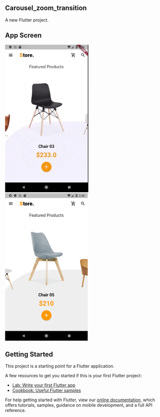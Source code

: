 ## Carousel_zoom_transition

A new Flutter project.

## App Screen

<img src="assets/screen_flutter_opt.gif" height="480px" > 	 <img height="480px" src="assets/screen_flutter.png">

## Getting Started

This project is a starting point for a Flutter application.

A few resources to get you started if this is your first Flutter project:

- [Lab: Write your first Flutter app](https://flutter.dev/docs/get-started/codelab)
- [Cookbook: Useful Flutter samples](https://flutter.dev/docs/cookbook)

For help getting started with Flutter, view our
[online documentation](https://flutter.dev/docs), which offers tutorials,
samples, guidance on mobile development, and a full API reference.
